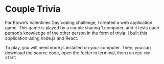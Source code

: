 # Couple Trivia

For Etown’s Valentines Day coding challenge, I created a web application game. This game is played by a couple sharing 1 computer, and it tests each person’s knowledge of the other person in the form of trivia. I built this application using node.js and React.

To play, you will need node.js installed on your computer. Then, you can download the source code, open the folder in terminal, then run `npm run start`
